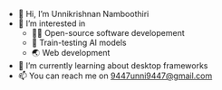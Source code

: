 - 👋 Hi, I’m Unnikrishnan Namboothiri
- 👀 I’m interested in 
  - 🧑‍💻 Open-source software developement
  - 🤖 Train-testing AI models
  - 🌏 Web development
- 🌱 I’m currently learning about desktop frameworks 
- 📫 You can reach me on 9447unni9447@gmail.com

<!---
unnikrishnanNam/unnikrishnanNam is a ✨ special ✨ repository because its `README.md` (this file) appears on your GitHub profile.
You can click the Preview link to take a look at your changes.
--->
